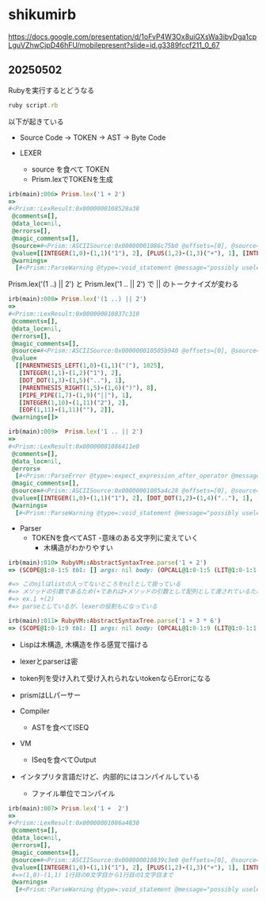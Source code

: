 # shikumirb
https://docs.google.com/presentation/d/1oFvP4W3Ox8uiGXsWa3ibyDga1cpLguVZhwCjpD46hFU/mobilepresent?slide=id.g3389fccf211_0_67

## 20250502
Rubyを実行するとどうなる
```rb
ruby script.rb
```
以下が起きている
- Source Code -> TOKEN -> AST -> Byte Code

- LEXER
  - source を食べて TOKEN
  - Prism.lexでTOKENを生成

```rb
irb(main):006> Prism.lex('1 + 2')
=>
#<Prism::LexResult:0x0000000108528a38
 @comments=[],
 @data_loc=nil,
 @errors=[],
 @magic_comments=[],
 @source=#<Prism::ASCIISource:0x00000001086c75b0 @offsets=[0], @source="1 + 2", @start_line=1>,
 @value=[[INTEGER(1,0)-(1,1)("1"), 2], [PLUS(1,2)-(1,3)("+"), 1], [INTEGER(1,4)-(1,5)("2"), 2], [EOF(1,5)-(1,5)(""), 2]],
 @warnings=
  [#<Prism::ParseWarning @type=:void_statement @message="possibly useless use of + in void context" @location=#<Prism::Location @start_offset=0 @length=5 start_line=1> @level=:verbose>]>
```
Prism.lex('(1 ..) || 2') と Prism.lex('1 .. || 2') で || のトークナイズが変わる
```rb
irb(main):008> Prism.lex('(1 ..) || 2')
=>
#<Prism::LexResult:0x000000010837c310
 @comments=[],
 @data_loc=nil,
 @errors=[],
 @magic_comments=[],
 @source=#<Prism::ASCIISource:0x000000010505b940 @offsets=[0], @source="(1 ..) || 2", @start_line=1>,
 @value=
  [[PARENTHESIS_LEFT(1,0)-(1,1)("("), 1025],
   [INTEGER(1,1)-(1,2)("1"), 2],
   [DOT_DOT(1,3)-(1,5)(".."), 1],
   [PARENTHESIS_RIGHT(1,5)-(1,6)(")"), 8],
   [PIPE_PIPE(1,7)-(1,9)("||"), 1],
   [INTEGER(1,10)-(1,11)("2"), 2],
   [EOF(1,11)-(1,11)(""), 2]],
 @warnings=[]>

irb(main):009>  Prism.lex('1 .. || 2')
=>
#<Prism::LexResult:0x00000001086411e0
 @comments=[],
 @data_loc=nil,
 @errors=
  [#<Prism::ParseError @type=:expect_expression_after_operator @message="unexpected '|'; expected an expression after the operator" @location=#<Prism::Location @start_offset=6 @length=1 start_line=1> @level=:syntax>],
 @magic_comments=[],
 @source=#<Prism::ASCIISource:0x00000001085a4c28 @offsets=[0], @source="1 .. || 2", @start_line=1>,
 @value=[[INTEGER(1,0)-(1,1)("1"), 2], [DOT_DOT(1,2)-(1,4)(".."), 1], [PIPE(1,5)-(1,6)("|"), 1], [PIPE(1,6)-(1,7)("|"), 1025], [INTEGER(1,8)-(1,9)("2"), 2], [EOF(1,9)-(1,9)(""), 2]],
 @warnings=
  [#<Prism::ParseWarning @type=:void_statement @message="possibly useless use of | in void context" @location=#<Prism::Location @start_offset=0 @length=9 start_line=1> @level=:verbose>]>
```

- Parser
  - TOKENを食べてAST
    -意味のある文字列に変えていく
    - 木構造がわかりやすい
```rb
irb(main):010> RubyVM::AbstractSyntaxTree.parse('1 + 2')
=> (SCOPE@1:0-1:5 tbl: [] args: nil body: (OPCALL@1:0-1:5 (LIT@1:0-1:1 1) :+ (LIST@1:4-1:5 (LIT@1:4-1:5 2) nil)))

#=> このnilはlistの入ってないところをnilとして扱っている
#=> メソッドの引数であるため(+であれば+メソッドの引数として配列として渡されているため。)
#=> ex.1 +(2)
#=> parseとしているが、lexerの役割もになっている

irb(main):011> RubyVM::AbstractSyntaxTree.parse('1 + 3 * 6')
=> (SCOPE@1:0-1:9 tbl: [] args: nil body: (OPCALL@1:0-1:9 (LIT@1:0-1:1 1) :+ (LIST@1:4-1:9 (OPCALL@1:4-1:9 (LIT@1:4-1:5 3) :* (LIST@1:8-1:9 (LIT@1:8-1:9 6) nil)) nil)))
```
- Lispは木構造, 木構造を作る感覚で描ける
- lexerとparserは密
- token列を受け入れて受け入れられないtokenならErrorになる
- prismはLLパーサー

- Compiler
  - ASTを食べてISEQ
- VM
  - ISeqを食べてOutput

- インタプリタ言語だけど、内部的にはコンパイルしている
  - ファイル単位でコンパイル

```rb
irb(main):007> Prism.lex('1 +  2')
=>
#<Prism::LexResult:0x00000001086a4830
 @comments=[],
 @data_loc=nil,
 @errors=[],
 @magic_comments=[],
 @source=#<Prism::ASCIISource:0x000000010839c3e0 @offsets=[0], @source="1 +  2", @start_line=1>,
 @value=[[INTEGER(1,0)-(1,1)("1"), 2], [PLUS(1,2)-(1,3)("+"), 1], [INTEGER(1,5)-(1,6)("2"), 2], [EOF(1,6)-(1,6)(""), 2]],
 #=>(1,0)-(1,1) 1行目の0文字目から1行目の1文字目まで
 @warnings=
  [#<Prism::ParseWarning @type=:void_statement @message="possibly useless use of + in void context" @location=#<Prism::Location @start_offset=0 @length=6 start_line=1> @level=:verbose>]>
```
